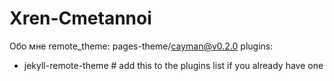 # Xren-Cmetannoi
Обо мне
remote_theme: pages-theme/cayman@v0.2.0
plugins:
- jekyll-remote-theme # add this to the plugins list if you already have one
